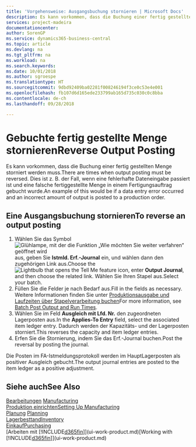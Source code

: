 ```yaml
---
title: 'Vorgehensweise: Ausgangsbuchung stornieren | Microsoft Docs'
description: Es kann vorkommen, dass die Buchung einer fertig gestellten Menge storniert werden muss. Dies ist z. B. der Fall, wenn eine fehlerhafte Dateneingabe passiert ist und eine falsche fertiggestellte Menge in einem Fertigungsauftrag gebucht wurde.
services: project-madeira
documentationcenter: 
author: SorenGP
ms.service: dynamics365-business-central
ms.topic: article
ms.devlang: na
ms.tgt_pltfrm: na
ms.workload: na
ms.search.keywords: 
ms.date: 10/01/2018
ms.author: sgroespe
ms.translationtype: HT
ms.sourcegitcommit: 9dbd92409ba02281f008246194f3ce0c53e4e001
ms.openlocfilehash: fb107d6d165ede233799ab165d735c030c0c8bba
ms.contentlocale: de-ch
ms.lasthandoff: 09/28/2018

---
```

# <a name="reverse-output-posting"></a><span data-ttu-id="81b7c-104">Gebuchte fertig gestellte Menge stornieren</span><span class="sxs-lookup"><span data-stu-id="81b7c-104">Reverse Output Posting</span></span>
<span data-ttu-id="81b7c-105">Es kann vorkommen, dass die Buchung einer fertig gestellten Menge storniert werden muss.</span><span class="sxs-lookup"><span data-stu-id="81b7c-105">There are times when output posting must be reversed.</span></span> <span data-ttu-id="81b7c-106">Dies ist z. B. der Fall, wenn eine fehlerhafte Dateneingabe passiert ist und eine falsche fertiggestellte Menge in einem Fertigungsauftrag gebucht wurde.</span><span class="sxs-lookup"><span data-stu-id="81b7c-106">An example of this would be if a data entry error occurred and an incorrect amount of output is posted to a production order.</span></span>  

## <a name="to-reverse-an-output-posting"></a><span data-ttu-id="81b7c-107">Eine Ausgangsbuchung stornieren</span><span class="sxs-lookup"><span data-stu-id="81b7c-107">To reverse an output posting</span></span>  
1.  <span data-ttu-id="81b7c-108">Wählen Sie das Symbol ![Glühlampe, mit der die Funktion „Wie möchten Sie weiter verfahren“ geöffnet wird](media/ui-search/search_small.png "Wie möchten Sie weiter verfahren?") aus, geben Sie **Istmld. Erf.-Journal** ein, und wählen dann den zugehörigen Link aus.</span><span class="sxs-lookup"><span data-stu-id="81b7c-108">Choose the ![Lightbulb that opens the Tell Me feature](media/ui-search/search_small.png "Tell me what you want to do") icon, enter **Output Journal**, and then choose the related link.</span></span> <span data-ttu-id="81b7c-109">Wählen Sie Ihren Stapel aus.</span><span class="sxs-lookup"><span data-stu-id="81b7c-109">Select your batch.</span></span>  
2. <span data-ttu-id="81b7c-110">Füllen Sie die Felder je nach Bedarf aus.</span><span class="sxs-lookup"><span data-stu-id="81b7c-110">Fill in the fields as necessary.</span></span> <span data-ttu-id="81b7c-111">Weitere Informationen finden Sie unter [Produktionsausgabe und Laufzeiten über Stapelverarbeitung buchen](production-how-to-post-output-quantity.md)</span><span class="sxs-lookup"><span data-stu-id="81b7c-111">For more information, see [Batch Post Output and Run Times](production-how-to-post-output-quantity.md).</span></span>
3.  <span data-ttu-id="81b7c-112">Wählen Sie im Feld **Ausgleich mit Lfd. Nr.** den zugeordneten Lagerposten aus.</span><span class="sxs-lookup"><span data-stu-id="81b7c-112">In the **Applies-To Entry** field, select the associated item ledger entry.</span></span> <span data-ttu-id="81b7c-113">Dadurch werden der Kapazitäts- und der Lagerposten storniert.</span><span class="sxs-lookup"><span data-stu-id="81b7c-113">This reverses the capacity and item ledger entries.</span></span>  
4. <span data-ttu-id="81b7c-114">Erfen Sie die Stornierung, indem Sie das Erf.-Journal buchen.</span><span class="sxs-lookup"><span data-stu-id="81b7c-114">Post the reversal by posting the journal.</span></span>  

<span data-ttu-id="81b7c-115">Die Posten im FA-Istmeldungsprotokoll werden im HauptLagerposten als positiver Ausgleich gebucht.</span><span class="sxs-lookup"><span data-stu-id="81b7c-115">The output journal entries are posted to the item ledger as a positive adjustment.</span></span>  

## <a name="see-also"></a><span data-ttu-id="81b7c-116">Siehe auch</span><span class="sxs-lookup"><span data-stu-id="81b7c-116">See Also</span></span>  
 <span data-ttu-id="81b7c-117">[Bearbeitungen](production-manage-manufacturing.md)  </span><span class="sxs-lookup"><span data-stu-id="81b7c-117">[Manufacturing](production-manage-manufacturing.md)  </span></span>  
 [<span data-ttu-id="81b7c-118">Produktion einrichten</span><span class="sxs-lookup"><span data-stu-id="81b7c-118">Setting Up Manufacturing</span></span>](production-configure-production-processes.md)  
 <span data-ttu-id="81b7c-119">[Planung](production-planning.md)    </span><span class="sxs-lookup"><span data-stu-id="81b7c-119">[Planning](production-planning.md)    </span></span>  
 [<span data-ttu-id="81b7c-120">Lagerbesttand</span><span class="sxs-lookup"><span data-stu-id="81b7c-120">Inventory</span></span>](inventory-manage-inventory.md)  
 [<span data-ttu-id="81b7c-121">Einkauf</span><span class="sxs-lookup"><span data-stu-id="81b7c-121">Purchasing</span></span>](purchasing-manage-purchasing.md)  
 <span data-ttu-id="81b7c-122">[Arbeiten mit [!INCLUDE[d365fin](includes/d365fin_md.md)]](ui-work-product.md)</span><span class="sxs-lookup"><span data-stu-id="81b7c-122">[Working with [!INCLUDE[d365fin](includes/d365fin_md.md)]](ui-work-product.md)</span></span>  

